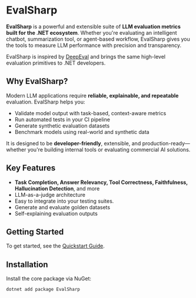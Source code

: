 # EvalSharp

**EvalSharp** is a powerful and extensible suite of **LLM evaluation metrics built for the .NET ecosystem**. Whether you're evaluating an intelligent chatbot, summarization tool, or agent-based workflow, EvalSharp gives you the tools to measure LLM performance with precision and transparency.

EvalSharp is inspired by [DeepEval](https://deepeval.com) and brings the same high-level evaluation primitives to .NET developers.

## Why EvalSharp?

Modern LLM applications require **reliable, explainable, and repeatable** evaluation. EvalSharp helps you:

- Validate model output with task-based, context-aware metrics
- Run automated tests in your CI pipeline
- Generate synthetic evaluation datasets
- Benchmark models using real-world and synthetic data

It is designed to be **developer-friendly**, extensible, and production-ready—whether you're building internal tools or evaluating commercial AI solutions.

## Key Features

- **Task Completion, Answer Relevancy, Tool Correctness, Faithfulness, Hallucination Detection**, and more
- LLM-as-a-judge architecture
- Easy to integrate into your testing suites.
- Generate and evaluate golden datasets
- Self-explaining evaluation outputs

## Getting Started

To get started, see the [Quickstart Guide](docs/quick-start.md).

## Installation

Install the core package via NuGet:

```bash
dotnet add package EvalSharp
```
